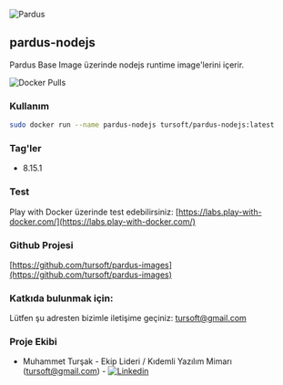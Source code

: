![Pardus](https://raw.githubusercontent.com/tursoft/pardus-images/master/_resources/images/pardus.on.docker.white.png)
## pardus-nodejs

Pardus Base Image üzerinde nodejs runtime image'lerini içerir.

![Docker Pulls](https://img.shields.io/docker/pulls/tursoft/pardus-nodejs.svg)

### Kullanım
```sh
sudo docker run --name pardus-nodejs tursoft/pardus-nodejs:latest
```

### Tag'ler
* 8.15.1

### Test

Play with Docker üzerinde test edebilirsiniz:
[https://labs.play-with-docker.com/](https://labs.play-with-docker.com/)

### Github Projesi
[https://github.com/tursoft/pardus-images](https://github.com/tursoft/pardus-images)

### Katkıda bulunmak için:
Lütfen şu adresten bizimle iletişime geçiniz: tursoft@gmail.com

### Proje Ekibi
* Muhammet Turşak - Ekip Lideri / Kıdemli Yazılım Mimarı (tursoft@gmail.com) - [![Linkedin](https://raw.githubusercontent.com/tursoft/pardus-images/master/_resources/images/linkedin-icon.18x18.png)](https://www.linkedin.com/in/tursoft/)
